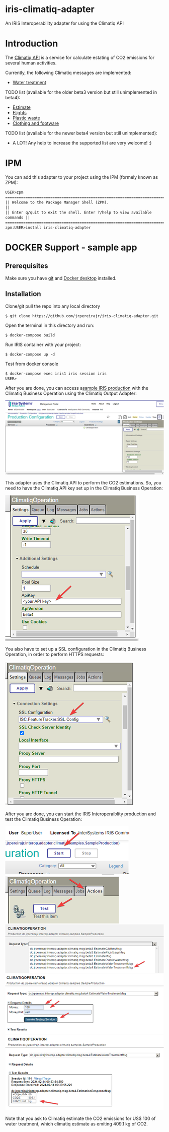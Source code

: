 # iris-climatiq-adapter
An IRIS Interoperability adapter for using the Climatiq API

# Introduction

The [Climatiq API](https://www.climatiq.io/) is a service for calculate estating of CO2 emissions for several human activities.

Currently, the following Climatiq messages are implemented:

* [Water treatment](https://www.climatiq.io/data/activity/water_treatment-type_collected_purified_water_distribution_of_water_services)

TODO list (available for the older beta3 version but still unimplemented in beta4):

* [Estimate](https://www.climatiq.io/docs#estimate)
* [Flights](https://www.climatiq.io/docs#flights)
* [Plastic waste](https://www.climatiq.io/docs#plastic-waste)
* [Clothing and footware](https://www.climatiq.io/docs#clothing-and-footwear)

TODO list (available for the newer beta4 version but still unimplemented):
* A LOT! Any help to increase the supported list are very welcome! :) 

# IPM

You can add this adapter to your project using the IPM (formely known as ZPM):

```
USER>zpm
=============================================================================
|| Welcome to the Package Manager Shell (ZPM).                             ||
|| Enter q/quit to exit the shell. Enter ?/help to view available commands ||
=============================================================================
zpm:USER>install iris-climatiq-adapter
```

# DOCKER Support - sample app

## Prerequisites

Make sure you have [git](https://git-scm.com/book/en/v2/Getting-Started-Installing-Git) and [Docker desktop](https://www.docker.com/products/docker-desktop) installed.    

## Installation

Clone/git pull the repo into any local directory
```
$ git clone https://github.com/jrpereirajr/iris-climatiq-adapter.git  
```
Open the terminal in this directory and run:
```
$ docker-compose build
```
Run IRIS container with your project:
```
$ docker-compose up -d
```
Test from docker console
```
$ docker-compose exec iris1 iris session iris
USER>
```

After you are done, you can access a[sample IRIS production](http://localhost:42773/csp/user/EnsPortal.ProductionConfig.zen?PRODUCTION=dc.jrpereirajr.interop.adapter.climatiq.samples.SampleProduction) with the Climatiq Business Operation using the  Climatiq Output Adapter:

![](https://raw.githubusercontent.com/jrpereirajr/iris-climatiq-adapter/main/img/chrome_9lFuMDSU72.png)

This adapter uses the Climatiq API to perform the CO2 estimations. So, you need to have the Climatiq API key set up in the Climatiq Business Operation:

![](https://raw.githubusercontent.com/jrpereirajr/iris-climatiq-adapter/main/img/4ZcBbGwtzZ.png)

You also have to set up a SSL configuration in the Climatiq Business Operation, in order to perform HTTPS requests:

![](https://raw.githubusercontent.com/jrpereirajr/iris-climatiq-adapter/main/img/EvBXBganYH.png)

After you are done, you can start the IRIS Interoperaiblity production and test the Climatiq Business Operation:

![](https://raw.githubusercontent.com/jrpereirajr/iris-climatiq-adapter/main/img/USFKjxuIZb.png)
![](https://raw.githubusercontent.com/jrpereirajr/iris-climatiq-adapter/main/img/D9cjPfaAlg.png)
![](https://raw.githubusercontent.com/jrpereirajr/iris-climatiq-adapter/main/img/qIxcdl0Nlj.png)
![](https://raw.githubusercontent.com/jrpereirajr/iris-climatiq-adapter/main/img/zyLAerfrAo.png)
![](https://raw.githubusercontent.com/jrpereirajr/iris-climatiq-adapter/main/img/nAxZrj2TFF.png)

Note that you ask to Climatiq estimate the CO2 emissions for US$ 100 of water treatment, which climatiq estimate as emiting 409.1 kg of CO2.